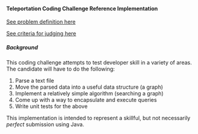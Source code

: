 #### Teleportation Coding Challenge Reference Implementation

[See problem definition here](problem.md)

[See criteria for judging here](criteria.md)

##### Background
This coding challenge attempts to test developer skill in a variety of areas. The candidate will have to do the following:
1. Parse a text file
1. Move the parsed data into a useful data structure (a graph)
1. Implement a relatively simple algorithm (searching a graph)
1. Come up with a way to encapsulate and execute queries
1. Write unit tests for the above

This implementation is intended to represent a skillful, but not necessarily *perfect* submission using Java.